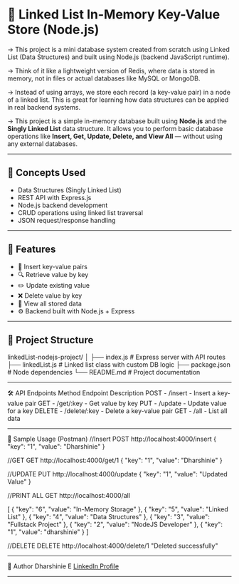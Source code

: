 
# 🔗 Linked List In-Memory Key-Value Store (Node.js)

-> This project is a mini database system created from scratch using Linked List (Data Structures) and built using Node.js (backend JavaScript runtime).

-> Think of it like a lightweight version of Redis, where data is stored in memory, not in files or actual databases like MySQL or MongoDB.

-> Instead of using arrays, we store each record (a key-value pair) in a node of a linked list. This is great for learning how data structures can be applied in real backend systems.

-> This project is a simple in-memory database built using **Node.js** and the **Singly Linked List** data structure. It allows you to perform basic database operations like **Insert, Get, Update, Delete, and View All** — without using any external databases.

---

## 🧠 Concepts Used

- Data Structures (Singly Linked List)
- REST API with Express.js
- Node.js backend development
- CRUD operations using linked list traversal
- JSON request/response handling

---

## 🚀 Features

- 🔄 Insert key-value pairs
- 🔍 Retrieve value by key
- ✏️ Update existing value
- ❌ Delete value by key
- 📃 View all stored data
- ⚙️ Backend built with Node.js + Express

---

## 📂 Project Structure

linkedList-nodejs-project/
│
├── index.js # Express server with API routes
├── linkedList.js # Linked list class with custom DB logic
├── package.json # Node dependencies
└── README.md # Project documentation

---

🛠️ API Endpoints
Method	  Endpoint	       Description
POST	- /insert	   -   Insert a key-value pair
GET	    - /get/:key	   -   Get value by key
PUT	    - /update	   -   Update value for a key
DELETE	- /delete/:key -   Delete a key-value pair
GET	    - /all	       -   List all data

---

🧪 Sample Usage (Postman)
//Insert
POST http://localhost:4000/insert
{
  "key": "1",
  "value": "Dharshinie"
}

//GET
GET http://localhost:4000/get/1
{
  "key": "1",
  "value": "Dharshinie"
}

//UPDATE
PUT http://localhost:4000/update
{
  "key": "1",
  "value": "Updated Value"
}


//PRINT ALL
GET http://localhost:4000/all

[
    {
        "key": "6",
        "value": "In-Memory Storage"
    },
    {
        "key": "5",
        "value": "Linked List"
    },
    {
        "key": "4",
        "value": "Data Structures"
    },
    {
        "key": "3",
        "value": "Fullstack Project"
    },
    {
        "key": "2",
        "value": "NodeJS Developer"
    },
    {
        "key": "1",
        "value": "dharshinie"
    }
]


//DELETE
DELETE http://localhost:4000/delete/1
"Deleted successfully"

---

📌 Author
Dharshinie E
[LinkedIn Profile](https://www.linkedin.com/in/dharsh-shinie/)

---

